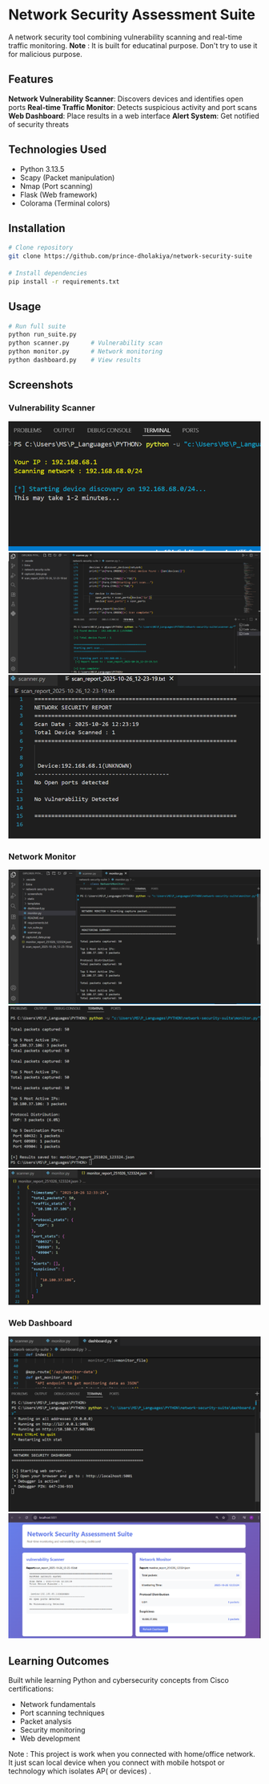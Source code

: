 # Network Security Assessment Suite

A network security tool combining vulnerability scanning and real-time traffic monitoring.
**Note** : It is built for educatinal purpose. Don't try to use it for malicious purpose.

## Features

**Network Vulnerability Scanner**: Discovers devices and identifies open ports
**Real-time Traffic Monitor**: Detects suspicious activity and port scans
**Web Dashboard**: Place results in a web interface
**Alert System**: Get notified of security threats

## Technologies Used

- Python 3.13.5
- Scapy (Packet manipulation)
- Nmap (Port scanning)
- Flask (Web framework)
- Colorama (Terminal colors)

## Installation
```bash
# Clone repository
git clone https://github.com/prince-dholakiya/network-security-suite

# Install dependencies
pip install -r requirements.txt
```

## Usage
```bash
# Run full suite
python run_suite.py
python scanner.py      # Vulnerability scan
python monitor.py      # Network monitoring
python dashboard.py    # View results
```

## Screenshots

### Vulnerability Scanner
![Scanner Output](screenshots/scanner_output1.png)
![Scanner Output](screenshots/scanner_output2.png)
![Scanner Output](screenshots/scanner_output3.png)

### Network Monitor
![Monitor Output](screenshots/monitor_output1.png)
![Monitor Output](screenshots/monitor_output2.png)
![Monitor Output](screenshots/monitor_output3.png)

### Web Dashboard
![Dashboard](screenshots/dashboard_output1.png)
![Dashboard](screenshots/dashboard_output2.png)


## Learning Outcomes

Built while learning Python and cybersecurity concepts from Cisco certifications:
- Network fundamentals
- Port scanning techniques
- Packet analysis
- Security monitoring
- Web development

Note : This project is work when you connected with home/office network. It just scan local device when you connect with mobile hotspot or technology which isolates AP( or devices) .
